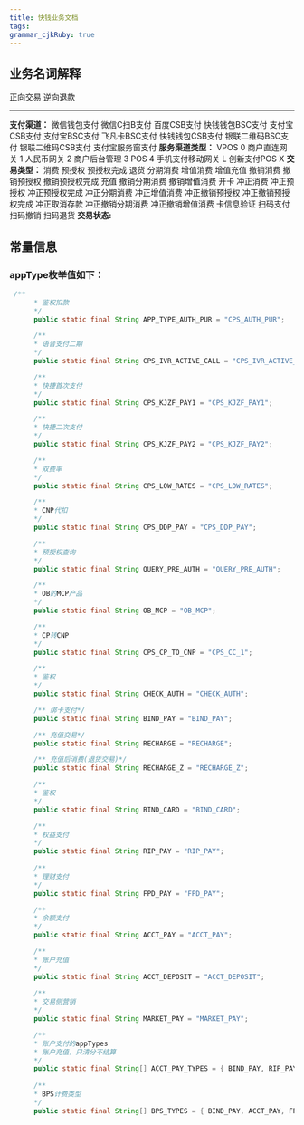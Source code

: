```yaml
---
title: 快钱业务文档
tags: 
grammar_cjkRuby: true
---
```

## 业务名词解释
正向交易
逆向退款

----------
**支付渠道：**
微信钱包支付
微信C扫B支付
百度CSB支付
快钱钱包BSC支付
支付宝CSB支付
支付宝BSC支付
飞凡卡BSC支付
快钱钱包CSB支付
银联二维码BSC支付
银联二维码CSB支付
支付宝服务窗支付
**服务渠道类型：**
VPOS                     0
商户直连网关         1
人民币网关             2
商户后台管理         3
POS                       4
手机支付移动网关  L
创新支付POS         X
**交易类型：**
消费
预授权
预授权完成
退货
分期消费
增值消费
增值充值
撤销消费
撤销预授权
撤销预授权完成
充值
撤销分期消费
撤销增值消费
开卡
冲正消费
冲正预授权
冲正预授权完成
冲正分期消费
冲正增值消费
冲正撤销预授权
冲正撤销预授权完成
冲正取消存款
冲正撤销分期消费
冲正撤销增值消费
卡信息验证
扫码支付
扫码撤销
扫码退货
**交易状态:**

## 常量信息
### appType枚举值如下：
 ``` java
  /**
       * 鉴权扣款
       */
       public static final String APP_TYPE_AUTH_PUR = "CPS_AUTH_PUR";
 
       /**
       * 语音支付二期
       */
       public static final String CPS_IVR_ACTIVE_CALL = "CPS_IVR_ACTIVE_CALL";
 
       /**
       * 快捷首次支付
       */
       public static final String CPS_KJZF_PAY1 = "CPS_KJZF_PAY1";
 
       /**
       * 快捷二次支付
       */
       public static final String CPS_KJZF_PAY2 = "CPS_KJZF_PAY2";
 
       /**
       * 双费率
       */
       public static final String CPS_LOW_RATES = "CPS_LOW_RATES";
 
       /**
       * CNP代扣
       */
       public static final String CPS_DDP_PAY = "CPS_DDP_PAY";
 
       /**
       * 预授权查询
       */
       public static final String QUERY_PRE_AUTH = "QUERY_PRE_AUTH";
 
       /**
       * OB的MCP产品
       */
       public static final String OB_MCP = "OB_MCP";
 
       /**
       * CP转CNP
       */
       public static final String CPS_CP_TO_CNP = "CPS_CC_1";
 
       /**
       * 鉴权
       */
       public static final String CHECK_AUTH = "CHECK_AUTH";
 
       /** 绑卡支付*/
       public static final String BIND_PAY = "BIND_PAY";
 
       /** 充值交易*/
       public static final String RECHARGE = "RECHARGE";
 
       /** 充值后消费(退货交易)*/
       public static final String RECHARGE_Z = "RECHARGE_Z";
 
       /**
       * 鉴权
       */
       public static final String BIND_CARD = "BIND_CARD";
 
       /**
       * 权益支付
       */
       public static final String RIP_PAY = "RIP_PAY";
      
       /**
       * 理财支付
       */
       public static final String FPD_PAY = "FPD_PAY";
 
       /**
       * 余额支付
       */
       public static final String ACCT_PAY = "ACCT_PAY";
 
       /**
       * 账户充值
       */
       public static final String ACCT_DEPOSIT = "ACCT_DEPOSIT";
      
       /**
       * 交易侧营销
       */
       public static final String MARKET_PAY = "MARKET_PAY";
 
       /**
       * 账户支付的appTypes
       * 账户充值，只清分不结算
       */
       public static final String[] ACCT_PAY_TYPES = { BIND_PAY, RIP_PAY, FPD_PAY, ACCT_PAY, ACCT_DEPOSIT, MARKET_PAY };
      
       /**
       * BPS计费类型
       */
       public static final String[] BPS_TYPES = { BIND_PAY, ACCT_PAY, FPD_PAY };
	   
```